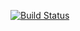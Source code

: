 [![Build Status](https://travis-ci.com/MGDelux/ca-1.0.svg?branch=main)](https://travis-ci.com/MGDelux/ca-1.0)
